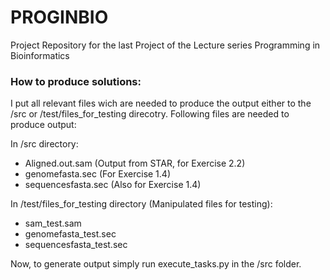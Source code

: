 # PROGINBIO
Project Repository for the last Project of the Lecture series Programming in Bioinformatics

### How to produce solutions:

I put all relevant files wich are needed to produce the output either
to the /src or /test/files_for_testing direcotry. Following files are needed to produce output:

In /src directory:
- Aligned.out.sam (Output from STAR, for Exercise 2.2)
- genomefasta.sec (For Exercise 1.4)
- sequencesfasta.sec (Also for Exercise 1.4)

In /test/files_for_testing directory (Manipulated files for testing):
- sam_test.sam 
- genomefasta_test.sec 
- sequencesfasta_test.sec 

Now, to generate output simply run execute_tasks.py in the /src folder.



